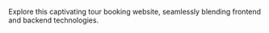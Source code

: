 Explore this captivating tour booking website, seamlessly blending frontend and backend technologies. 
